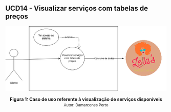 ## UCD14 - Visualizar serviços com tabelas de preços

[<div align="center"><img wight="auto" height="auto" src="../../../../img/diagramas-casos-uso/diagramas-v1/uc14.png"></div>](../../../../img/diagramas-casos-uso/diagramas-v1/uc14.png)
<figcaption align='center'>
    <b>Figura 1: Caso de uso referente à visualização de serviços disponíveis</b>
    <br>
    <small>Autor: Damarcones Porto</small>
</figcaption>
<br>